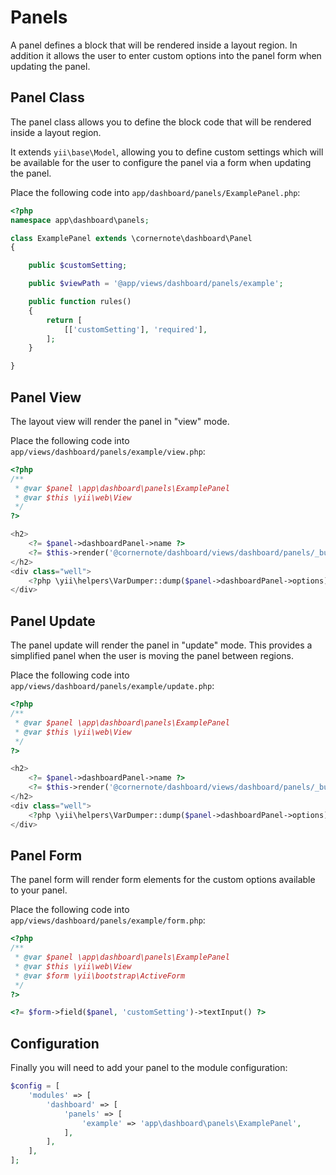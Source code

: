 # Panels

A panel defines a block that will be rendered inside a layout region.  In addition it allows the user to enter custom options into the panel form when updating the panel.


## Panel Class

The panel class allows you to define the block code that will be rendered inside a layout region.

It extends `yii\base\Model`, allowing you to define custom settings which will be available for the user to
configure the panel via a form when updating the panel.

Place the following code into `app/dashboard/panels/ExamplePanel.php`:

```php
<?php
namespace app\dashboard\panels;

class ExamplePanel extends \cornernote\dashboard\Panel
{

    public $customSetting;

    public $viewPath = '@app/views/dashboard/panels/example';

    public function rules()
    {
        return [
            [['customSetting'], 'required'],
        ];
    }

}
```


## Panel View

The layout view will render the panel in "view" mode.

Place the following code into `app/views/dashboard/panels/example/view.php`:

```php
<?php
/**
 * @var $panel \app\dashboard\panels\ExamplePanel
 * @var $this \yii\web\View
 */
?>

<h2>
    <?= $panel->dashboardPanel->name ?>
    <?= $this->render('@cornernote/dashboard/views/dashboard/panels/_buttons', ['panel' => $panel]) ?>
</h2>
<div class="well">
    <?php \yii\helpers\VarDumper::dump($panel->dashboardPanel->options); ?>
</div>
```


## Panel Update

The panel update will render the panel in "update" mode.  This provides a simplified panel when the user is moving the panel between regions.

Place the following code into `app/views/dashboard/panels/example/update.php`:

```php
<?php
/**
 * @var $panel \app\dashboard\panels\ExamplePanel
 * @var $this \yii\web\View
 */
?>

<h2>
    <?= $panel->dashboardPanel->name ?>
    <?= $this->render('@cornernote/dashboard/views/dashboard/panels/_buttons', ['panel' => $panel]) ?>
</h2>
<div class="well">
    <?php \yii\helpers\VarDumper::dump($panel->dashboardPanel->options); ?>
</div>
```


## Panel Form

The panel form will render form elements for the custom options available to your panel.

Place the following code into `app/views/dashboard/panels/example/form.php`:

```php
<?php
/**
 * @var $panel \app\dashboard\panels\ExamplePanel
 * @var $this \yii\web\View
 * @var $form \yii\bootstrap\ActiveForm
 */
?>

<?= $form->field($panel, 'customSetting')->textInput() ?>
```


## Configuration

Finally you will need to add your panel to the module configuration:

```php
$config = [
    'modules' => [
        'dashboard' => [
            'panels' => [
                'example' => 'app\dashboard\panels\ExamplePanel',
            ],
        ],
    ],
];
```
